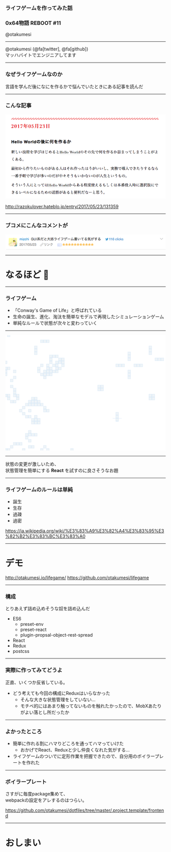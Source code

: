 ### ライフゲームを作ってみた話

### 0x64物語 REBOOT #11

@otakumesi

---

@otakumesi (@fa[twitter], @fa[github])  
マッハバイトでエンジニアしてます

---

### なぜライフゲームなのか

言語を学んだ後になにを作るかで悩んでいたときにある記事を読んだ

---

### こんな記事

![HelloWorldのあと](./img/afterhelloworld.png)

http://razokulover.hateblo.jp/entry/2017/05/23/131359

---

### ブコメにこんなコメントが

![mizchiさんのブコメ](./img/mizchi.png)

---

# なるほど 🤔

---

### ライフゲーム

* 「Conway's Game of Life」と呼ばれている
* 生命の誕生、進化、淘汰を簡単なモデルで再現したシミュレーションゲーム
* 単純なルールで状態が次々と変わっていく

---

![こんな感じのヤツ](./img/lifegame.gif)

---

状態の変更が激しいため、  
状態管理を簡単にする **React** を試すのに良さそうなお題

---

### ライフゲームのルールは単純

* 誕生
* 生存
* 過疎
* 過密

https://ja.wikipedia.org/wiki/%E3%83%A9%E3%82%A4%E3%83%95%E3%82%B2%E3%83%BC%E3%83%A0

---

# デモ
http://otakumesi.io/lifegame/
https://github.com/otakumesi/lifegame

---

### 構成
とりあえず詰め込めそうな奴を詰め込んだ

- ES6
  - preset-env
  - preset-react
  - plugin-propsal-object-rest-spread
- React
- Redux
- postcss

---

### 実際に作ってみてどうよ
正直、いくつか反省している。

* どう考えても今回の構成にReduxはいらなかった
  * そんな大きな状態管理をしていない...
  * モチベ的にはあまり触ってないものを触れたかったので、MobXあたりがよい落とし所だったか

---

### よかったところ

* 簡単に作れる割にハマりどころを通ってハマっていけた
  * おかげでReact、Reduxと少し仲良くなれた気がする...
* ライフゲームのついでに定形作業を把握できたので、自分用のボイラープレートを作れた

---

### ボイラープレート
さすがに毎度package集めて、  
webpackの設定をアレするのはつらい。

https://github.com/otakumesi/dotfiles/tree/master/.project.template/frontend

---

# おしまい
